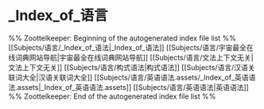 # _Index_of_语言
%% Zoottelkeeper: Beginning of the autogenerated index file list  %%
 [[Subjects/语言/_Index_of_语法|_Index_of_语法]]
 [[Subjects/语言/宇宙最全在线词典网站导航|宇宙最全在线词典网站导航]]
 [[Subjects/语言/文法上下文无关|文法上下文无关]]
 [[Subjects/语言/构式语法|构式语法]]
 [[Subjects/语言/汉语关联词大全|汉语关联词大全]]
 [[Subjects/语言/英语语法.assets/_Index_of_英语语法.assets|_Index_of_英语语法.assets]]
 [[Subjects/语言/英语语法|英语语法]]
%% Zoottelkeeper: End of the autogenerated index file list  %%
